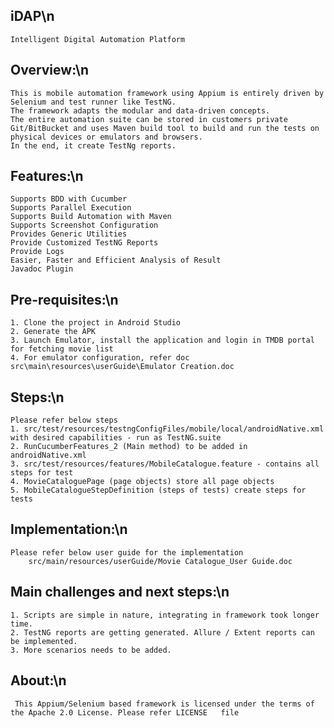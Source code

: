 ## iDAP\n
	Intelligent Digital Automation Platform
	
## Overview:\n
	This is mobile automation framework using Appium is entirely driven by Selenium and test runner like TestNG. 
	The framework adapts the modular and data-driven concepts. 
	The entire automation suite can be stored in customers private Git/BitBucket and uses Maven build tool to build and run the tests on physical devices or emulators and browsers. 
	In the end, it create TestNg reports.

## Features:\n
	Supports BDD with Cucumber	
	Supports Parallel Execution
	Supports Build Automation with Maven
	Supports Screenshot Configuration
	Provides Generic Utilities
	Provide Customized TestNG Reports
	Provide Logs
	Easier, Faster and Efficient Analysis of Result	
	Javadoc Plugin

## Pre-requisites:\n
	1. Clone the project in Android Studio
	2. Generate the APK
	3. Launch Emulator, install the application and login in TMDB portal for fetching movie list
	4. For emulator configuration, refer doc src\main\resources\userGuide\Emulator Creation.doc
	
## Steps:\n
	Please refer below steps 
	1. src/test/resources/testngConfigFiles/mobile/local/androidNative.xml with desired capabilities - run as TestNG.suite
	2. RunCucumberFeatures_2 (Main method) to be added in androidNative.xml
	3. src/test/resources/features/MobileCatalogue.feature - contains all steps for test
	4. MovieCataloguePage (page objects) store all page objects
	5. MobileCatalogueStepDefinition (steps of tests) create steps for tests
	
## Implementation:\n
	Please refer below user guide for the implementation
		src/main/resources/userGuide/Movie Catalogue_User Guide.doc
		
## Main challenges and next steps:\n
    1. Scripts are simple in nature, integrating in framework took longer time.
    2. TestNG reports are getting generated. Allure / Extent reports can be implemented.
    3. More scenarios needs to be added.
    
## About:\n
	 This Appium/Selenium based framework is licensed under the terms of the Apache 2.0 License. Please refer LICENSE   file
	 
